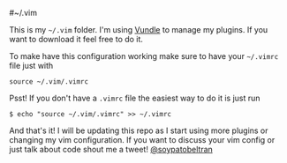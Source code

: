 #~/.vim

This is my `~/.vim` folder. I'm using [Vundle](https://github.com/VundleVim/Vundle.vim) to manage my plugins. If you want to download it feel free to do it.

To make have this configuration working make sure to have your `~/.vimrc` file just with 

```
source ~/.vim/.vimrc
```

Psst! If you don't have a `.vimrc` file the easiest way to do it is just run

```
$ echo "source ~/.vim/.vimrc" >> ~/.vimrc
```

And that's it! I will be updating this repo as I start using more plugins or changing my vim configuration. If you want to discuss your vim config or just talk about code shout me a tweet! [@soypatobeltran](https://twitter.com/soypatobeltran)
